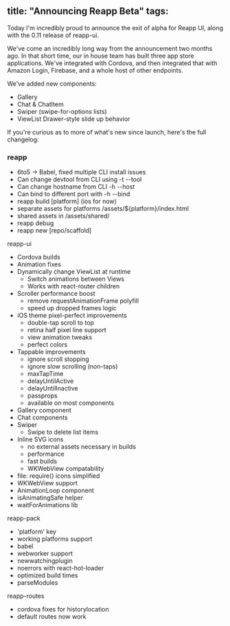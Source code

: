 title: "Announcing Reapp Beta"
tags:
---
Today I'm incredibly proud to announce the exit of alpha for Reapp UI,
along with the 0.11 release of reapp-ui.

We've come an incredibly long way from the announcement two months ago.
In that short time, our in house team has built three app store
applications. We've integrated with Cordova, and then integrated that with
Amazon Login, Firebase, and a whole host of other endpoints.

We've added new components:

- Gallery
- Chat & ChatItem
- Swiper (swipe-for-options lists)
- ViewList Drawer-style slide up behavior

If you're curious as to more of what's new since launch, here's the full
changelog:

### reapp
- 6to5 -> Babel, fixed multiple CLI install issues
- Can change devtool from CLI using -t --tool
- Can change hostname from CLI -h --host
- Can bind to different port with -h --bind
- reapp build [platform] (ios for now)
- separate assets for platforms /assets/${platform}/index.html
- shared assets in /assets/shared/
- reapp debug
- reapp new [repo/scaffold]

reapp-ui
- Cordova builds
- Animation fixes
- Dynamically change ViewList at runtime
  - Switch animations between Views
  - Works with react-router children
- Scroller performance boost
  - remove requestAnimationFrame polyfill
  - speed up dropped frames logic
- iOS theme pixel-perfect improvements
  - double-tap scroll to top
  - retina half pixel line support
  - view animation tweaks
  - perfect colors
- Tappable improvements
  - ignore scroll stopping
  - ignore slow scrolling (non-taps)
  - maxTapTime
  - delayUntilActive
  - delayUntilInactive
  - passprops
  - available on most components
- Gallery component
- Chat components
- Swiper
  - Swipe to delete list items
- Inline SVG icons
  - no external assets necessary in builds
  - performance
  - fast builds
  - WKWebView compatability
- file: require() icons simplified
- WKWebView support
- AnimationLoop component
- isAnimatingSafe helper
- waitForAnimations lib

reapp-pack
- 'platform' key
- working platforms support
- babel
- webworker support
- newwatchingplugin
- noerrors with react-hot-loader
- optimized build times
- parseModules

reapp-routes
- cordova fixes for historylocation
- default routes now work